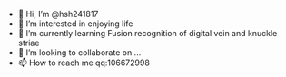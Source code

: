 - 👋 Hi, I’m @hsh241817
- 👀 I’m interested in enjoying life
- 🌱 I’m currently learning Fusion recognition of digital vein and knuckle striae
- 💞️ I’m looking to collaborate on ...
- 📫 How to reach me qq:106672998

<!---
hsh241817/hsh241817 is a ✨ special ✨ repository because its `README.md` (this file) appears on your GitHub profile.
You can click the Preview link to take a look at your changes.
--->
